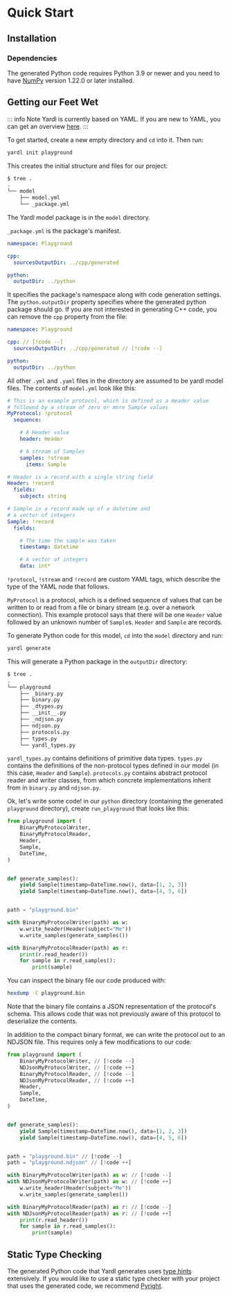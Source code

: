 # Quick Start

## Installation

<!--@include: ../parts/installation-core.md-->

### Dependencies

The generated Python code requires Python 3.9 or newer and you need to have
[NumPy](https://numpy.org/install/) version 1.22.0 or later installed.

## Getting our Feet Wet


::: info Note
Yardl is currently based on YAML. If you are new to YAML, you can get an
overview [here](https://learnxinyminutes.com/docs/yaml/).
:::

To get started, create a new empty directory and `cd` into it. Then run:

``` bash
yardl init playground
```

This creates the initial structure and files for our project:

```txt
$ tree .
.
└── model
    ├── model.yml
    └── _package.yml
```

The Yardl model package is in the `model` directory.

`_package.yml` is the package's manifest.

``` yaml
namespace: Playground

cpp:
  sourcesOutputDir: ../cpp/generated

python:
  outputDir: ../python
```

It specifies the package's namespace along with code generation settings. The
`python.outputDir` property specifies where the generated python package should
go. If you are not interested in generating C++ code, you can remove the `cpp`
property from the file:

``` yaml
namespace: Playground

cpp: // [!code --]
  sourcesOutputDir: ../cpp/generated // [!code --]

python:
  outputDir: ../python
```

All other `.yml` and `.yaml` files in the directory are assumed to be yardl
model files. The contents of `model.yml` look like this:

```yaml
# This is an example protocol, which is defined as a Header value
# followed by a stream of zero or more Sample values
MyProtocol: !protocol
  sequence:

    # A Header value
    header: Header

    # A stream of Samples
    samples: !stream
      items: Sample

# Header is a record with a single string field
Header: !record
  fields:
    subject: string

# Sample is a record made up of a datetime and
# a vector of integers
Sample: !record
  fields:

    # The time the sample was taken
    timestamp: datetime

    # A vector of integers
    data: int*
```

`!protocol`, `!stream` and `!record` are custom YAML tags, which describe the
type of the YAML node that follows.

`MyProtocol` is a protocol, which is a defined sequence of values that can be
written to or read from a file or binary stream (e.g. over a network
connection). This example protocol says that there will be one `Header` value
followed by an unknown number of `Sample`s. `Header` and `Sample` are records.

To generate Python code for this model, `cd` into the `model` directory and run:

```bash
yardl generate
```

This will generate a Python package in the `outputDir` directory:

```txt
$ tree .
.
└── playground
    ├── _binary.py
    ├── binary.py
    ├── _dtypes.py
    ├── __init__.py
    ├── _ndjson.py
    ├── ndjson.py
    ├── protocols.py
    ├── types.py
    └── yardl_types.py
```

`yardl_types.py` contains definitions of primitive data types. `types.py`
contains the definitions of the non-protocol types defined in our model (in this
case, `Header` and `Sample`). `protocols.py` contains abstract protocol reader
and writer classes, from which concrete implementations inherit from in
`binary.py` and `ndjson.py`.

Ok, let's write some code! in our `python` directory (containing the generated
`playground` directory), create `run_playground` that looks like this:

```python
from playground import (
    BinaryMyProtocolWriter,
    BinaryMyProtocolReader,
    Header,
    Sample,
    DateTime,
)


def generate_samples():
    yield Sample(timestamp=DateTime.now(), data=[1, 2, 3])
    yield Sample(timestamp=DateTime.now(), data=[4, 5, 6])


path = "playground.bin"

with BinaryMyProtocolWriter(path) as w:
    w.write_header(Header(subject="Me"))
    w.write_samples(generate_samples())

with BinaryMyProtocolReader(path) as r:
    print(r.read_header())
    for sample in r.read_samples():
        print(sample)

```

You can inspect the binary file our code produced with:

```bash
hexdump -C playground.bin
```

Note that the binary file contains a JSON representation of the protocol's
schema. This allows code that was not previously aware of this protocol to
deserialize the contents.

In addition to the compact binary format, we can write the protocol out to an
NDJSON file. This requires only a few modifications to our code:

```python
from playground import (
    BinaryMyProtocolWriter, // [!code --]
    NDJsonMyProtocolWriter, // [!code ++]
    BinaryMyProtocolReader, // [!code --]
    NDJsonMyProtocolReader, // [!code ++]
    Header,
    Sample,
    DateTime,
)


def generate_samples():
    yield Sample(timestamp=DateTime.now(), data=[1, 2, 3])
    yield Sample(timestamp=DateTime.now(), data=[4, 5, 6])


path = "playground.bin" // [!code --]
path = "playground.ndjson" // [!code ++]

with BinaryMyProtocolWriter(path) as w: // [!code --]
with NDJsonMyProtocolWriter(path) as w: // [!code ++]
    w.write_header(Header(subject="Me"))
    w.write_samples(generate_samples())

with BinaryMyProtocolReader(path) as r: // [!code --]
with NDJsonMyProtocolReader(path) as r: // [!code ++]
    print(r.read_header())
    for sample in r.read_samples():
        print(sample)

```

## Static Type Checking

The generated Python code that Yardl generates uses [type
hints](https://docs.python.org/3/library/typing.html) extensively. If you would
like to use a static type checker with your project that uses the generated
code, we recommend [Pyright](https://microsoft.github.io/pyright).
